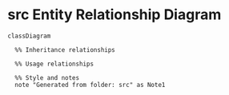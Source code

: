 # src Entity Relationship Diagram

```mermaid
classDiagram

  %% Inheritance relationships

  %% Usage relationships

  %% Style and notes
  note "Generated from folder: src" as Note1
```
